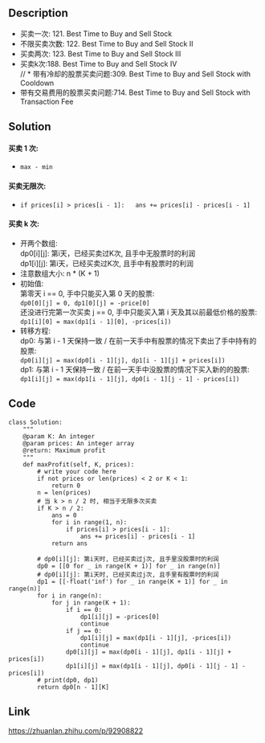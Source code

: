 ## Description
* 买卖一次: 121. Best Time to Buy and Sell Stock  
* 不限买卖次数: 122. Best Time to Buy and Sell Stock II  
* 买卖两次: 123. Best Time to Buy and Sell Stock III  
* 买卖k次:188. Best Time to Buy and Sell Stock IV  
//  * 带有冷却的股票买卖问题:309. Best Time to Buy and Sell Stock with Cooldown  
* 带有交易费用的股票买卖问题:714. Best Time to Buy and Sell Stock with Transaction Fee  

## Solution 

#### 买卖 1 次:   
*    `max - min  `

#### 买卖无限次:     
*    `if prices[i] > prices[i - 1]:  
    ans += prices[i] - prices[i - 1]`  

#### 买卖 k 次:   
*    开两个数组:   
        dp0[i][j]: 第i天，已经买卖过K次, 且手中无股票时的利润  
        dp1[i][j]: 第i天，已经买卖过K次, 且手中有股票时的利润  
*    注意数组大小: n * (K + 1)
*    初始值:  
         第零天 i == 0, 手中只能买入第 0 天的股票:  
         `dp0[0][j] = 0, dp1[0][j] = -price[0]`  
         还没进行完第一次买卖 j == 0, 手中只能买入第 i 天及其以前最低价格的股票:   
         `dp1[i][0] = max(dp1[i - 1][0], -prices[i])`
*    转移方程:  
        dp0: 与第 i - 1 天保持一致 / 在前一天手中有股票的情况下卖出了手中持有的股票:  
        `dp0[i][j] = max(dp0[i - 1][j], dp1[i - 1][j] + prices[i])`   
        dp1: 与第 i - 1 天保持一致 / 在前一天手中没股票的情况下买入新的的股票:   
        `dp1[i][j] = max(dp1[i - 1][j], dp0[i - 1][j - 1] - prices[i])`
    
## Code
    class Solution:
        """
        @param K: An integer
        @param prices: An integer array
        @return: Maximum profit
        """
        def maxProfit(self, K, prices):
            # write your code here
            if not prices or len(prices) < 2 or K < 1:
                return 0
            n = len(prices)
            # 当 k > n / 2 时, 相当于无限多次买卖
            if K > n / 2:
                ans = 0
                for i in range(1, n):
                    if prices[i] > prices[i - 1]:
                        ans += prices[i] - prices[i - 1]
                return ans

            # dp0[i][j]: 第i天时, 已经买卖过j次, 且手里没股票时的利润
            dp0 = [[0 for _ in range(K + 1)] for _ in range(n)]
            # dp0[i][j]: 第i天时, 已经买卖过j次, 且手里有股票时的利润
            dp1 = [[-float('inf') for _ in range(K + 1)] for _ in range(n)]
            for i in range(n):
                for j in range(K + 1):
                    if i == 0:
                        dp1[i][j] = -prices[0]
                        continue
                    if j == 0:
                        dp1[i][j] = max(dp1[i - 1][j], -prices[i])
                        continue
                    dp0[i][j] = max(dp0[i - 1][j], dp1[i - 1][j] + prices[i])
                    dp1[i][j] = max(dp1[i - 1][j], dp0[i - 1][j - 1] - prices[i])
            # print(dp0, dp1)
            return dp0[n - 1][K]

        
## Link
https://zhuanlan.zhihu.com/p/92908822
